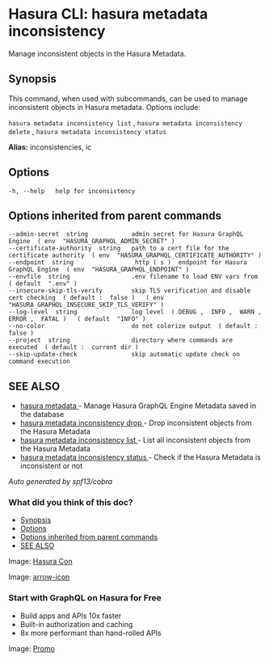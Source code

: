 # Hasura CLI: hasura metadata inconsistency

Manage inconsistent objects in the Hasura Metadata.

## Synopsis​

This command, when used with subcommands, can be used to manage inconsistent objects in Hasura metadata. Options include:

 `hasura metadata inconsistency list` , `hasura metadata inconsistency delete` , `hasura metadata inconsistency status` 

 **Alias:** inconsistencies, ic

## Options​

`-h, --help   help for inconsistency`

## Options inherited from parent commands​

```
--admin-secret  string            admin secret for Hasura GraphQL Engine  ( env  "HASURA_GRAPHQL_ADMIN_SECRET" )
--certificate-authority  string   path to a cert file for the certificate authority  ( env  "HASURA_GRAPHQL_CERTIFICATE_AUTHORITY" )
--endpoint  string                 http ( s )  endpoint for Hasura GraphQL Engine  ( env  "HASURA_GRAPHQL_ENDPOINT" )
--envfile  string                 .env filename to load ENV vars from  ( default  ".env" )
--insecure-skip-tls-verify        skip TLS verification and disable cert checking  ( default :  false )   ( env  "HASURA_GRAPHQL_INSECURE_SKIP_TLS_VERIFY" )
--log-level  string               log level  ( DEBUG ,  INFO ,  WARN ,  ERROR ,  FATAL )   ( default  "INFO" )
--no-color                        do not colorize output  ( default :  false )
--project  string                 directory where commands are executed  ( default :  current dir )
--skip-update-check               skip automatic update check on command execution
```

## SEE ALSO​

- [ hasura metadata ](https://hasura.io/docs/latest/hasura-cli/commands/hasura_metadata/)- Manage Hasura GraphQL Engine Metadata saved in the database
- [ hasura metadata inconsistency drop ](https://hasura.io/docs/latest/hasura-cli/commands/hasura_metadata_inconsistency_drop/)- Drop inconsistent objects from the Hasura Metadata
- [ hasura metadata inconsistency list ](https://hasura.io/docs/latest/hasura-cli/commands/hasura_metadata_inconsistency_list/)- List all inconsistent objects from the Hasura Metadata
- [ hasura metadata inconsistency status ](https://hasura.io/docs/latest/hasura-cli/commands/hasura_metadata_inconsistency_status/)- Check if the Hasura Metadata is inconsistent or not


 *Auto generated by spf13/cobra* 

### What did you think of this doc?

- [ Synopsis ](https://hasura.io/docs/latest/hasura-cli/commands/hasura_metadata_inconsistency/#synopsis)
- [ Options ](https://hasura.io/docs/latest/hasura-cli/commands/hasura_metadata_inconsistency/#options)
- [ Options inherited from parent commands ](https://hasura.io/docs/latest/hasura-cli/commands/hasura_metadata_inconsistency/#options-inherited-from-parent-commands)
- [ SEE ALSO ](https://hasura.io/docs/latest/hasura-cli/commands/hasura_metadata_inconsistency/#see-also)


Image: [ Hasura Con ](https://res.cloudinary.com/dh8fp23nd/image/upload/v1686154570/hasura-con-2023/has-con-light-date_r2a2ud.png)

Image: [ arrow-icon ](https://res.cloudinary.com/dh8fp23nd/image/upload/v1683723549/main-web/chevron-right_ldbi7d.png)

### Start with GraphQL on Hasura for Free

- Build apps and APIs 10x faster
- Built-in authorization and caching
- 8x more performant than hand-rolled APIs


Image: [ Promo ](https://hasura.io/docs/assets/images/hasura-free-ff60e409244e0ea12b5a3045d1a9096b.png)